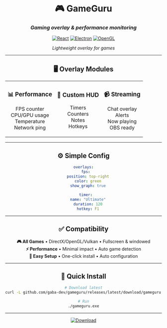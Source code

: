 <div align="center">
 
# 🎮 GameGuru

### *Gaming overlay & performance monitoring*
 
[![React](https://img.shields.io/badge/React-1e1b4b?style=for-the-badge&logo=react&logoColor=white)](https://reactjs.org)
[![Electron](https://img.shields.io/badge/Electron-9a3412?style=for-the-badge&logo=electron&logoColor=white)](https://electronjs.org)
[![OpenGL](https://img.shields.io/badge/OpenGL-64748b?style=for-the-badge&logo=opengl&logoColor=white)](https://opengl.org)

*Lightweight overlay for games*

---

## 🖥️ Overlay Modules

<table>
<tr>
<td align="center">

### 📊 Performance
FPS counter  
CPU/GPU usage  
Temperature  
Network ping

</td>
<td align="center">

### 🎯 Custom HUD
Timers  
Counters  
Notes  
Hotkeys

</td>
<td align="center">

### 📹 Streaming
Chat overlay  
Alerts  
Now playing  
OBS ready

</td>
</tr>
</table>

---

## ⚙️ Simple Config

```yaml
overlays:
  fps:
    position: top-right
    color: green
    show_graph: true
    
  timer:
    name: "Ultimate"
    duration: 120
    hotkey: F1
```

---

## ✅ Compatibility

**🎮 All Games** • DirectX/OpenGL/Vulkan • Fullscreen & windowed  
**⚡ Performance** • Minimal impact • Auto game detection  
**🔧 Easy Setup** • One-click install • Auto configuration

---

## 🚀 Quick Install

```bash
# Download latest
curl -L github.com/gaba-dev/gameguru/releases/latest/download/gameguru.exe -o gameguru.exe

# Run
./gameguru.exe
```

---

[![Download](https://img.shields.io/badge/Download-1e1b4b?style=for-the-badge&logo=download&logoColor=white)](https://github.com/gaba-dev/gameguru/releases)

</div>
